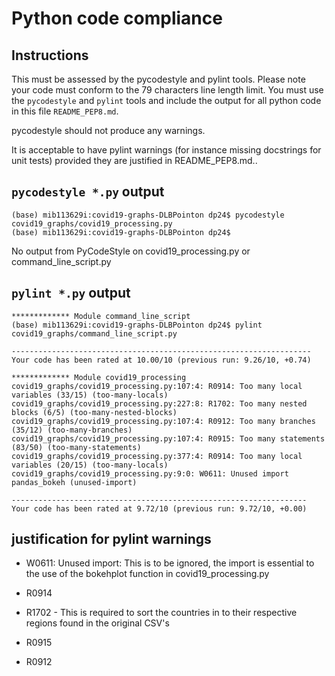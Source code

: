 # Python code compliance

## Instructions

This must be assessed by the pycodestyle and pylint tools. 
Please note your code must conform to the 79 characters line length limit. 
You must use the `pycodestyle` and `pylint` tools and include the output for 
all python code in this file `README_PEP8.md`. 

pycodestyle should not produce any warnings.

It is acceptable to have pylint warnings (for instance missing docstrings for unit tests)
 provided they are justified in README_PEP8.md..

## `pycodestyle *.py` output
```
(base) mib113629i:covid19-graphs-DLBPointon dp24$ pycodestyle covid19_graphs/covid19_processing.py
(base) mib113629i:covid19-graphs-DLBPointon dp24$ 
```
No output from PyCodeStyle on covid19_processing.py or command_line_script.py

## `pylint *.py` output
```
************* Module command_line_script
(base) mib113629i:covid19-graphs-DLBPointon dp24$ pylint covid19_graphs/command_line_script.py

-------------------------------------------------------------------
Your code has been rated at 10.00/10 (previous run: 9.26/10, +0.74)

************* Module covid19_processing
covid19_graphs/covid19_processing.py:107:4: R0914: Too many local variables (33/15) (too-many-locals)
covid19_graphs/covid19_processing.py:227:8: R1702: Too many nested blocks (6/5) (too-many-nested-blocks)
covid19_graphs/covid19_processing.py:107:4: R0912: Too many branches (35/12) (too-many-branches)
covid19_graphs/covid19_processing.py:107:4: R0915: Too many statements (83/50) (too-many-statements)
covid19_graphs/covid19_processing.py:377:4: R0914: Too many local variables (20/15) (too-many-locals)
covid19_graphs/covid19_processing.py:9:0: W0611: Unused import pandas_bokeh (unused-import)

------------------------------------------------------------------
Your code has been rated at 9.72/10 (previous run: 9.72/10, +0.00)

```

## justification for pylint warnings

- W0611: Unused import: This is to be ignored, the import is essential to the use of the
bokehplot function in covid19_processing.py

- R0914

- R1702 - This is required to sort the countries in to their respective regions
found in the original CSV's

- R0915

- R0912